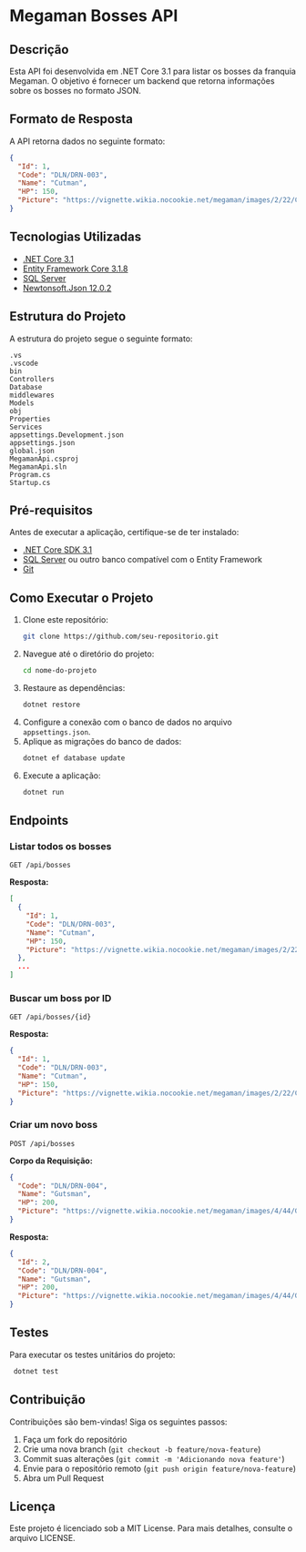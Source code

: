 # Megaman Bosses API

## Descrição
Esta API foi desenvolvida em .NET Core 3.1 para listar os bosses da franquia Megaman. O objetivo é fornecer um backend que retorna informações sobre os bosses no formato JSON.

## Formato de Resposta
A API retorna dados no seguinte formato:

```json
{
  "Id": 1,
  "Code": "DLN/DRN-003",
  "Name": "Cutman",
  "HP": 150,
  "Picture": "https://vignette.wikia.nocookie.net/megaman/images/2/22/Cutman.png"
}
```

## Tecnologias Utilizadas
- [.NET Core 3.1](https://dotnet.microsoft.com/en-us/download/dotnet/3.1)
- [Entity Framework Core 3.1.8](https://learn.microsoft.com/en-us/ef/core/)
- [SQL Server](https://www.microsoft.com/pt-br/sql-server)
- [Newtonsoft.Json 12.0.2](https://www.newtonsoft.com/json)

## Estrutura do Projeto
A estrutura do projeto segue o seguinte formato:

```
.vs
.vscode
bin
Controllers
Database
middlewares
Models
obj
Properties
Services
appsettings.Development.json
appsettings.json
global.json
MegamanApi.csproj
MegamanApi.sln
Program.cs
Startup.cs
```

## Pré-requisitos
Antes de executar a aplicação, certifique-se de ter instalado:
- [.NET Core SDK 3.1](https://dotnet.microsoft.com/en-us/download/dotnet/3.1)
- [SQL Server](https://www.microsoft.com/pt-br/sql-server) ou outro banco compatível com o Entity Framework
- [Git](https://git-scm.com/downloads)

## Como Executar o Projeto
1. Clone este repositório:
   ```sh
   git clone https://github.com/seu-repositorio.git
   ```
2. Navegue até o diretório do projeto:
   ```sh
   cd nome-do-projeto
   ```
3. Restaure as dependências:
   ```sh
   dotnet restore
   ```
4. Configure a conexão com o banco de dados no arquivo `appsettings.json`.
5. Aplique as migrações do banco de dados:
   ```sh
   dotnet ef database update
   ```
6. Execute a aplicação:
   ```sh
   dotnet run
   ```

## Endpoints
### Listar todos os bosses
```http
GET /api/bosses
```
**Resposta:**
```json
[
  {
    "Id": 1,
    "Code": "DLN/DRN-003",
    "Name": "Cutman",
    "HP": 150,
    "Picture": "https://vignette.wikia.nocookie.net/megaman/images/2/22/Cutman.png"
  },
  ...
]
```

### Buscar um boss por ID
```http
GET /api/bosses/{id}
```
**Resposta:**
```json
{
  "Id": 1,
  "Code": "DLN/DRN-003",
  "Name": "Cutman",
  "HP": 150,
  "Picture": "https://vignette.wikia.nocookie.net/megaman/images/2/22/Cutman.png"
}
```

### Criar um novo boss
```http
POST /api/bosses
```
**Corpo da Requisição:**
```json
{
  "Code": "DLN/DRN-004",
  "Name": "Gutsman",
  "HP": 200,
  "Picture": "https://vignette.wikia.nocookie.net/megaman/images/4/44/Gutsman.png"
}
```
**Resposta:**
```json
{
  "Id": 2,
  "Code": "DLN/DRN-004",
  "Name": "Gutsman",
  "HP": 200,
  "Picture": "https://vignette.wikia.nocookie.net/megaman/images/4/44/Gutsman.png"
}
```

## Testes
Para executar os testes unitários do projeto:
```sh
 dotnet test
```

## Contribuição
Contribuições são bem-vindas! Siga os seguintes passos:
1. Faça um fork do repositório
2. Crie uma nova branch (`git checkout -b feature/nova-feature`)
3. Commit suas alterações (`git commit -m 'Adicionando nova feature'`)
4. Envie para o repositório remoto (`git push origin feature/nova-feature`)
5. Abra um Pull Request

## Licença
Este projeto é licenciado sob a MIT License. Para mais detalhes, consulte o arquivo LICENSE.


